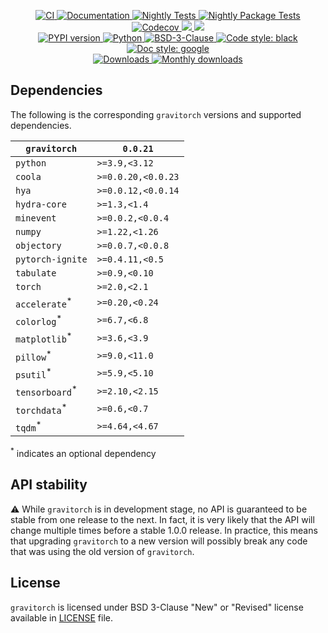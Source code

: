 <p align="center">
    <a href="https://github.com/durandtibo/gravitorch/actions">
        <img alt="CI" src="https://github.com/durandtibo/gravitorch/workflows/CI/badge.svg">
    </a>
    <a href="https://durandtibo.github.io/gravitorch/">
        <img alt="Documentation" src="https://github.com/durandtibo/gravitorch/workflows/Documentation/badge.svg">
    </a>
    <a href="https://github.com/durandtibo/gravitorch/actions">
        <img alt="Nightly Tests" src="https://github.com/durandtibo/gravitorch/workflows/Nightly%20Tests/badge.svg">
    </a>
    <a href="https://github.com/durandtibo/gravitorch/actions">
        <img alt="Nightly Package Tests" src="https://github.com/durandtibo/gravitorch/workflows/Nightly%20Package%20Tests/badge.svg">
    </a>
    <br/>
    <a href="https://codecov.io/gh/durandtibo/gravitorch">
        <img alt="Codecov" src="https://codecov.io/gh/durandtibo/gravitorch/branch/main/graph/badge.svg">
    </a>
    <a href="https://codeclimate.com/github/durandtibo/gravitorch/maintainability">
        <img src="https://api.codeclimate.com/v1/badges/cbedbd2a20bf2a21cf22/maintainability" />
    </a>
    <a href="https://codeclimate.com/github/durandtibo/gravitorch/test_coverage">
        <img src="https://api.codeclimate.com/v1/badges/cbedbd2a20bf2a21cf22/test_coverage" />
    </a>
    <br/>
    <a href="https://pypi.org/project/gravitorch/">
        <img alt="PYPI version" src="https://img.shields.io/pypi/v/gravitorch">
    </a>
    <a href="https://pypi.org/project/gravitorch/">
        <img alt="Python" src="https://img.shields.io/pypi/pyversions/gravitorch.svg">
    </a>
    <a href="https://opensource.org/licenses/BSD-3-Clause">
        <img alt="BSD-3-Clause" src="https://img.shields.io/pypi/l/gravitorch">
    </a>
    <a href="https://github.com/psf/black">
        <img  alt="Code style: black" src="https://img.shields.io/badge/code%20style-black-000000.svg">
    </a>
    <a href="https://google.github.io/styleguide/pyguide.html#s3.8-comments-and-docstrings">
        <img  alt="Doc style: google" src="https://img.shields.io/badge/%20style-google-3666d6.svg">
    </a>
    <br/>
    <a href="https://pepy.tech/project/gravitorch">
        <img  alt="Downloads" src="https://static.pepy.tech/badge/gravitorch">
    </a>
    <a href="https://pepy.tech/project/gravitorch">
        <img  alt="Monthly downloads" src="https://static.pepy.tech/badge/gravitorch/month">
    </a>
    <br/>
</p>

## Dependencies

The following is the corresponding `gravitorch` versions and supported dependencies.

[//]: # (| `gravitorch` | `coola`            | `hya`              | `hydra-core` | `minevent`       | `numpy`        | `objectory`      | `torch`      | `python`      |)

[//]: # (|--------------|--------------------|--------------------|--------------|------------------|----------------|------------------|--------------|---------------|)

[//]: # (| `0.0.21`     | `>=0.0.20,<0.0.23` | `>=0.0.12,<0.0.13` | `>=1.3,<1.4` | `>=0.0.2,<0.0.3` | `>=1.22,<1.26` | `>=0.0.7,<0.0.8` | `>=2.0,<2.1` | `>=3.9,<3.12` |)

| `gravitorch`              | `0.0.21`           |
|---------------------------|--------------------|
| `python`                  | `>=3.9,<3.12`      |
| `coola`                   | `>=0.0.20,<0.0.23` |
| `hya`                     | `>=0.0.12,<0.0.14` |
| `hydra-core`              | `>=1.3,<1.4`       |
| `minevent`                | `>=0.0.2,<0.0.4`   |
| `numpy`                   | `>=1.22,<1.26`     |
| `objectory`               | `>=0.0.7,<0.0.8`   |
| `pytorch-ignite`          | `>=0.4.11,<0.5`    |
| `tabulate`                | `>=0.9,<0.10`      |
| `torch`                   | `>=2.0,<2.1`       |
| `accelerate`<sup>*</sup>  | `>=0.20,<0.24`     |
| `colorlog`<sup>*</sup>    | `>=6.7,<6.8`       |
| `matplotlib`<sup>*</sup>  | `>=3.6,<3.9`       |
| `pillow`<sup>*</sup>      | `>=9.0,<11.0`      |
| `psutil`<sup>*</sup>      | `>=5.9,<5.10`      |
| `tensorboard`<sup>*</sup> | `>=2.10,<2.15`     |
| `torchdata`<sup>*</sup>   | `>=0.6,<0.7`       |
| `tqdm`<sup>*</sup>        | `>=4.64,<4.67`     |

<sup>*</sup> indicates an optional dependency

## API stability

:warning: While `gravitorch` is in development stage, no API is guaranteed to be stable from one
release to the next. In fact, it is very likely that the API will change multiple times before a
stable 1.0.0 release. In practice, this means that upgrading `gravitorch` to a new version will
possibly break any code that was using the old version of `gravitorch`.

## License

`gravitorch` is licensed under BSD 3-Clause "New" or "Revised" license available
in [LICENSE](LICENSE) file.
